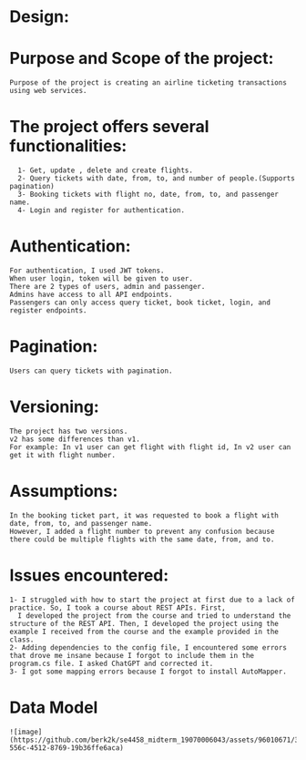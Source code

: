 # Design:
 # Purpose and Scope of the project:
    Purpose of the project is creating an airline ticketing transactions using web services.
   # The project offers several functionalities:
      1- Get, update , delete and create flights.
      2- Query tickets with date, from, to, and number of people.(Supports pagination)
      3- Booking tickets with flight no, date, from, to, and passenger name.
      4- Login and register for authentication.
 # Authentication:
    For authentication, I used JWT tokens.
    When user login, token will be given to user.
    There are 2 types of users, admin and passenger.
    Admins have access to all API endpoints.
    Passengers can only access query ticket, book ticket, login, and register endpoints.
 # Pagination:
    Users can query tickets with pagination.
 # Versioning:  
    The project has two versions.
    v2 has some differences than v1. 
    For example: In v1 user can get flight with flight id, In v2 user can get it with flight number.
    
 # Assumptions:
    In the booking ticket part, it was requested to book a flight with date, from, to, and passenger name.
    However, I added a flight number to prevent any confusion because there could be multiple flights with the same date, from, and to.

 # Issues encountered:
    1- I struggled with how to start the project at first due to a lack of practice. So, I took a course about REST APIs. First, 
      I developed the project from the course and tried to understand the structure of the REST API. Then, I developed the project using the example I received from the course and the example provided in the class.
    2- Adding dependencies to the config file, I encountered some errors that drove me insane because I forgot to include them in the program.cs file. I asked ChatGPT and corrected it.
    3- I got some mapping errors because I forgot to install AutoMapper.


# Data Model

    ![image](https://github.com/berk2k/se4458_midterm_19070006043/assets/96010671/3c223a66-556c-4512-8769-19b36ffe6aca)

